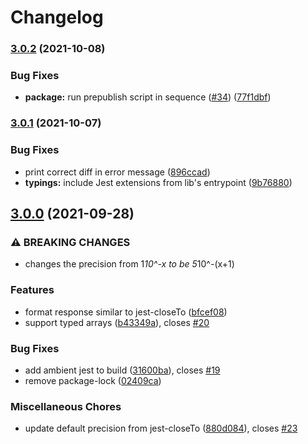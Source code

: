 # Changelog

### [3.0.2](https://www.github.com/maasencioh/jest-matcher-deep-close-to/compare/v3.0.1...v3.0.2) (2021-10-08)


### Bug Fixes

* **package:** run prepublish script in sequence ([#34](https://www.github.com/maasencioh/jest-matcher-deep-close-to/issues/34)) ([77f1dbf](https://www.github.com/maasencioh/jest-matcher-deep-close-to/commit/77f1dbf97ee3603b6f4f9c2a44d1999f55c45fe3))

### [3.0.1](https://www.github.com/maasencioh/jest-matcher-deep-close-to/compare/v3.0.0...v3.0.1) (2021-10-07)


### Bug Fixes

* print correct diff in error message ([896ccad](https://www.github.com/maasencioh/jest-matcher-deep-close-to/commit/896ccad4fedf51e63beef420410005f950747d69))
* **typings:** include Jest extensions from lib's entrypoint ([9b76880](https://www.github.com/maasencioh/jest-matcher-deep-close-to/commit/9b768809dbee9fbd7986e1ea58078a32da1fb41a))

## [3.0.0](https://www.github.com/maasencioh/jest-matcher-deep-close-to/compare/v2.0.1...v3.0.0) (2021-09-28)


### ⚠ BREAKING CHANGES

* changes the precision from 1*10^-x to be 5*10^-(x+1)

### Features

* format response similar to jest-closeTo ([bfcef08](https://www.github.com/maasencioh/jest-matcher-deep-close-to/commit/bfcef0822b67f297ace4530a114a441f1602d5f1))
* support typed arrays ([b43349a](https://www.github.com/maasencioh/jest-matcher-deep-close-to/commit/b43349a515104bfa5d904c94ea20858b3ae60a6b)), closes [#20](https://www.github.com/maasencioh/jest-matcher-deep-close-to/issues/20)


### Bug Fixes

* add ambient jest to build ([31600ba](https://www.github.com/maasencioh/jest-matcher-deep-close-to/commit/31600baf998952f690da42370532fd7ca8d58737)), closes [#19](https://www.github.com/maasencioh/jest-matcher-deep-close-to/issues/19)
* remove package-lock ([02409ca](https://www.github.com/maasencioh/jest-matcher-deep-close-to/commit/02409cab7f87d8823fc9fcc754fe6ef025f1f372))


### Miscellaneous Chores

* update default precision from jest-closeTo ([880d084](https://www.github.com/maasencioh/jest-matcher-deep-close-to/commit/880d084990b5f385ccbf1b7659f070c53f3c6d52)), closes [#23](https://www.github.com/maasencioh/jest-matcher-deep-close-to/issues/23)
